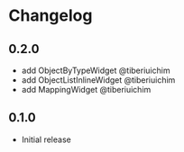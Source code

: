 # Changelog

## 0.2.0

- add ObjectByTypeWidget @tiberiuichim
- add ObjectListInlineWidget @tiberiuichim
- add MappingWidget @tiberiuichim

## 0.1.0

- Initial release
